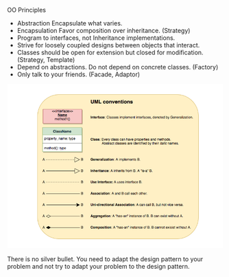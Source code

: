 OO Principles
* Abstraction Encapsulate what varies. 
* Encapsulation Favor composition over inheritance. (Strategy) 
* Program to interfaces, not Inheritance implementations.
* Strive for loosely coupled designs between objects that interact.
* Classes should be open for extension but closed for modification. (Strategy, Template) 
* Depend on abstractions. Do not depend on concrete classes. (Factory)
* Only talk to your friends. (Facade, Adaptor)

![UML](/UML.png)

There is no silver bullet. You need to adapt the design pattern to your problem and not try to adapt your problem to the design pattern. 

